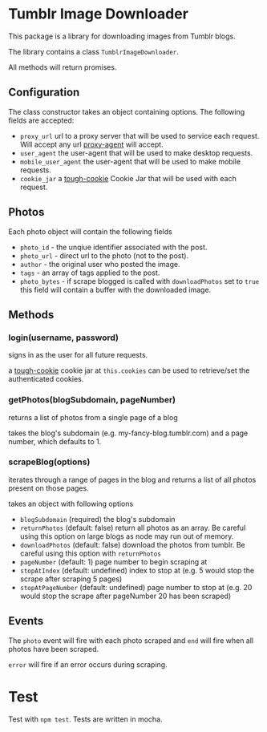 # Tumblr Image Downloader

This package is a library for downloading images from Tumblr blogs. 

The library contains a class `TumblrImageDownloader`.

All methods will return promises.

## Configuration

The class constructor takes an object containing options. The following fields are accepted:
* `proxy_url` url to a proxy server that will be used to service each request. Will accept any url [proxy-agent](https://github.com/TooTallNate/node-proxy-agent) will accept.
* `user_agent` the user-agent that will be used to make desktop requests.
* `mobile_user_agent` the user-agent that will be used to make mobile requests.
* `cookie_jar` a [tough-cookie](https://github.com/salesforce/tough-cookie) Cookie Jar that will be used with each request.

## Photos

Each photo object will contain the following fields
* `photo_id` - the unqiue identifier associated with the post.
* `photo_url` - direct url to the photo (not to the post).
* `author` - the original user who posted the image.
* `tags` - an array of tags applied to the post.
* `photo_bytes` - if scrape blogged is called with `downloadPhotos` set to `true` this field will contain a buffer with the downloaded image.

## Methods

### login(username, password)
signs in as the user for all future requests.

a [tough-cookie](https://github.com/salesforce/tough-cookie) cookie jar at `this.cookies` can be used to retrieve/set the authenticated cookies.

### getPhotos(blogSubdomain, pageNumber)
returns a list of photos from a single page of a blog

takes the blog's subdomain (e.g. my-fancy-blog.tumblr.com) and a page number, which defaults to 1.

### scrapeBlog(options) 
iterates through a range of pages in the blog and returns a list of all photos present on those pages.

takes an object with following options
* `blogSubdomain` (required) the blog's subdomain
* `returnPhotos` (default: false) return all photos as an array. Be careful using this option on large blogs as node may run out of memory.
* `downloadPhotos` (default: false) download the photos from tumblr. Be careful using this option with `returnPhotos`
* `pageNumber` (default: 1) page number to begin scraping at
* `stopAtIndex` (default: undefined) index to stop at (e.g. 5 would stop the scrape after scraping 5 pages)
* `stopAtPageNumber` (default: undefined) page number to stop at (e.g. 20 would stop the scrape after pageNumber 20 has been scraped)

## Events

The `photo` event will fire with each photo scraped and `end` will fire when all photos have been scraped.

`error` will fire if an error occurs during scraping.

# Test

Test with `npm test`. Tests are written in mocha.